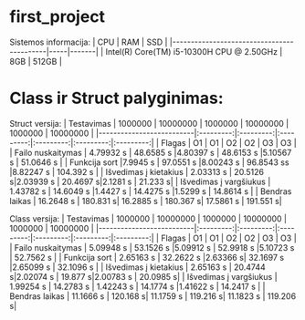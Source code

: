 # first_project
Sistemos informacija:
| CPU                                       | RAM | SSD   | 
|-------------------------------------------|-----|-------|
| Intel(R) Core(TM) i5-10300H CPU @ 2.50GHz | 8GB | 512GB |



# Class ir Struct palyginimas:

Struct versija:
| Testavimas               |     1000000  |  10000000 |    1000000  |  10000000 |     1000000  |  10000000 |
|--------------------------|:---------:|:---------:|:---------:|:---------:|:---------:|:---------:|
| Flagas                   |     O1   |        O1 |     O2   |        O2 |     O3   |        O3 |
| Failo   nuskaitymas      | 4.79932 s |  48.6585 s  |4.80397 s |  48.6153 s  |5.10567 s |  51.0646 s  |
| Funkcija sort            |7.9945 s | 97.0551 s |8.00243 s | 96.8543 ss |8.82247 s | 104.392 s |
| Išvedimas į   kietakius  | 2.03313 s  | 20.5126 s|2.03939 s  | 20.4697 s|2.1281 s  | 21.233 s|
| Išvedimas į   vargšiukus | 1.43782 s  | 14.6049 s |1.4427 s  | 14.4275 s |1.5299 s  | 14.8614 s |
| Bendras laikas           | 16.2648 s | 180.831 s| 16.2885 s | 180.367 s| 17.5861 s | 191.551 s|


Class versija:
| Testavimas               |     1000000  |  10000000 |    1000000  |  10000000 |     1000000  |  10000000 |
|--------------------------|:---------:|:---------:|:---------:|:---------:|:---------:|:---------:|
| Flagas                   |     O1   |        O1 |     O2   |        O2 |     O3   |        O3 |
| Failo   nuskaitymas      | 5.09948 s |  53.1526 s  |5.09912 s |  52.9918 s  |5.10723 s |  52.7562 s  |
| Funkcija sort            | 2.65163 s | 32.2622 s |2.63366 s| 32.1697 s |2.65099 s | 32.1096 s |
| Išvedimas į   kietakius  | 2.65163 s  | 20.4744 s|2.02074 s | 19.877 s|2.00783 s  | 20.0985 s|
| Išvedimas į   vargšiukus | 1.99254 s  | 14.2783 s | 1.42243 s  | 14.1774 s |1.41622 s  | 14.2417 s |
| Bendras laikas           | 11.1666 s | 120.168 s| 11.1759 s | 119.216 s| 11.1823 s | 119.206 s|







 









